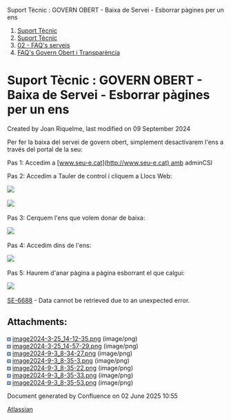 Suport Tècnic : GOVERN OBERT - Baixa de Servei - Esborrar pàgines per un ens  

1.  [Suport Tècnic](index.html)
2.  [Suport Tècnic](13893782.html)
3.  [02 - FAQ's serveis](26313393.html)
4.  [FAQ's Govern Obert i Transparència](100008586.html)

Suport Tècnic : GOVERN OBERT - Baixa de Servei - Esborrar pàgines per un ens
============================================================================

Created by Joan Riquelme, last modified on 09 September 2024

Per fer la baixa del servei de govern obert, simplement desactivarem l'ens a través del portal de la seu:

Pas 1: Accedim a [www.seu-e.cat](http://www.seu-e.cat) amb adminCSI

Pas 2: Accedim a Tauler de control i cliquem a Llocs Web:

![](attachments/100009914/113311896.png)

![](attachments/100009914/113311897.png)

Pas 3: Cerquem l'ens que volem donar de baixa:

![](attachments/100009914/113311898.png)

Pas 4: Accedim dins de l'ens:

![](attachments/100009914/113311899.png)

Pas 5: Haurem d'anar pàgina a pàgina esborrant el que calgui:

![](attachments/100009914/113311900.png)

  

[SE-6688](https://contacte.aoc.cat/browse/SE-6688?src=confmacro) - Data cannot be retrieved due to an unexpected error.

  

Attachments:
------------

![](images/icons/bullet_blue.gif) [image2024-3-25\_14-12-35.png](attachments/100009914/100009916.png) (image/png)  
![](images/icons/bullet_blue.gif) [image2024-3-25\_14-57-29.png](attachments/100009914/100009917.png) (image/png)  
![](images/icons/bullet_blue.gif) [image2024-9-3\_8-34-27.png](attachments/100009914/113311896.png) (image/png)  
![](images/icons/bullet_blue.gif) [image2024-9-3\_8-35-3.png](attachments/100009914/113311897.png) (image/png)  
![](images/icons/bullet_blue.gif) [image2024-9-3\_8-35-22.png](attachments/100009914/113311898.png) (image/png)  
![](images/icons/bullet_blue.gif) [image2024-9-3\_8-35-33.png](attachments/100009914/113311899.png) (image/png)  
![](images/icons/bullet_blue.gif) [image2024-9-3\_8-35-53.png](attachments/100009914/113311900.png) (image/png)  

Document generated by Confluence on 02 June 2025 10:55

[Atlassian](http://www.atlassian.com/)